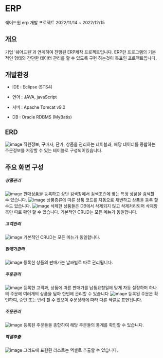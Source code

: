 # ERP
쉐어드원 erp 개발 프로젝트
2022/11/14 ~ 2022/12/15


## 개요
기업 '쉐어드원'과 연계하여 진행된 ERP제작 프로젝트입니다.
ERP란 프로그램의 기본적인 형태와 간단한 데이터 관리를 할 수 있도록 구현 하는것이 목표인 프로젝트입니다.
  
## 개발환경
- IDE : Eclipse (STS4)
* 언어 : JAVA, javaScript
+ 서버 : Apache Tomcat v9.0
- DB : Oracle RDBMS (MyBatis)
  
## ERD
![image](https://github.com/Haemin0623/erp/assets/112607474/52c196eb-afad-47f2-8591-f5a4c03be844)
직원정보, 구매자, 단가, 상품을 관리하는 테이블과, 해당 데이터를 종합하는 주문정보를 저장할 수 있는 테이블로 구성되어있습니다.
  
## 주요 화면 구성
##### 상품관리
![image](https://github.com/Haemin0623/erp/assets/112607474/4e616c84-f85d-49b6-91af-93ce49018d15)
판매상품을 등록하고 상단 검색창에서 검색조건에 맞는 특정 상품을 검색할 수 있습니다.
![image](https://github.com/Haemin0623/erp/assets/112607474/4632d357-63ee-4673-916a-d2b5a1d0f4e1)
상품종류에 따른 상품 코드를 자동으로 채번하고 상품을 등록 할 수도 있습니다.
![image](https://github.com/Haemin0623/erp/assets/112607474/a4fc6df2-fb0b-49b6-91f5-336355039422)
삭제한 상품들은 DB에서 삭제되지 않고 삭제처리되어 삭제항목만 따로 확인 할 수 있습니다.
기본적인 CRUD는 모든 메뉴가 동일합니다.

##### 고객관리
![image](https://github.com/Haemin0623/erp/assets/112607474/4a8e12f3-3cb1-48af-8158-8e6c55253fc0)
기본적인 CRUD는 모든 메뉴가 동일합니다.

##### 판매가관리
![image](https://github.com/Haemin0623/erp/assets/112607474/c76be024-6ea0-4569-9378-6dd9ddc04cf3)
등록한 상품의 판매가는 날짜별로 따로 관리됩니다.

##### 주문관리
![image](https://github.com/Haemin0623/erp/assets/112607474/c43e811e-da2c-4e77-974e-be20ea797b11)
등록한 고객과, 상품에 따른 판매가를 납품요청일에 맞게 자동 설정하며 하나의 주문에 여러개의 상품을 담아 한번에 관리할 수 있습니다
![image](https://github.com/Haemin0623/erp/assets/112607474/7a220567-4246-41f6-9291-9ca0639cf07e)
등록된 주문은 확인하여, 승인 또는 반려 할 수 있으며 주문상태에 따라 다른 색깔로 표현됩니다.

##### 주문관리
![image](https://github.com/Haemin0623/erp/assets/112607474/9a8bb6e3-691e-4476-8c7d-e38be2f17f8b)
등록된 주문들을 총합하여 해당 주문들의 통계를 확인할 수 있습니다.

##### 엑셀추출
![image](https://github.com/Haemin0623/erp/assets/112607474/af120f8d-3774-4e22-a96f-8ec900882772)
그리드에 표현된 리스트는 엑셀로 추출할 수 있습니다.
